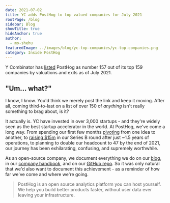 ```yaml
---
date: 2021-07-02
title: YC adds PostHog to top valued companies for July 2021
rootPage: /blog
sidebar: Blog
showTitle: true
hideAnchor: true
author:
  - mo-shehu
featuredImage: ../images/blog/yc-top-companies/yc-top-companies.png
category: Inside PostHog
---
```


Y Combinator has [listed](https://www.ycombinator.com/topcompanies) PostHog as number 157 out of its top 159 companies by valuations and exits as of July 2021.

## "Um… what?"

I know, I know. You'd think we merely post the link and keep it moving. After all, coming third-to-last on a list of over 150 of _anything_ isn't really something to brag about, is it?

It actually is. YC have invested in over 3,000 startups - and they're widely seen as the best startup accelerator in the world. At PostHog, we've come a long way. From spending our first few months [pivoting](https://posthog.com/blog/story-about-pivots) from one idea to another, to [raising $15m](https://posthog.com/blog/why-we-raised-a-15m-series-b-ahead-of-schedule) in our Series B round after just ~1.5 years of operations, to planning to double our headcount to 47 by the end of 2021, our journey has been exhilarating, confusing, and supremely worthwhile. 

As an open-source company, we document everything we do on our [blog](https://posthog.com/blog), in our [company handbook](https://posthog.com/handbook/company/story), and on our [GitHub repo](https://github.com/posthog/posthog). So it was only natural that we'd also want to document this achievement - as a reminder of how far we've come and where we're going.

> PostHog is an open source analytics platform you can host yourself. We help you build better products faster, without user data ever leaving your infrastructure.

<ArrayCTA />

